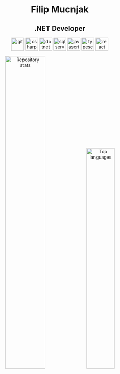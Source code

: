 <h1 align="center">Filip Mucnjak</h1>
<h2 align="center">.NET Developer</h2>

<p align="center">
  <img src="https://cdn.jsdelivr.net/gh/devicons/devicon/icons/git/git-original.svg" alt="git" width="40" />
  <img src="https://cdn.jsdelivr.net/gh/devicons/devicon/icons/csharp/csharp-original.svg" alt="csharp" width="40" />
  <img src="https://cdn.jsdelivr.net/gh/devicons/devicon/icons/dotnetcore/dotnetcore-original.svg" alt="dotnet core" width="40" />
  <img src="https://cdn.jsdelivr.net/gh/devicons/devicon/icons/microsoftsqlserver/microsoftsqlserver-plain-wordmark.svg" alt="sqlserver" width="40" />
  <img src="https://cdn.jsdelivr.net/gh/devicons/devicon/icons/javascript/javascript-original.svg" alt="javascript" width="40" />
  <img src="https://cdn.jsdelivr.net/gh/devicons/devicon/icons/typescript/typescript-original.svg" alt="typescript" width="40" />
  <img src="https://cdn.jsdelivr.net/gh/devicons/devicon/icons/react/react-original-wordmark.svg" alt="react" width="40" />
</p>

<div align="center">
  <img src="https://github-readme-stats.vercel.app/api?username=mucnjakf&count_private=true&show_icons=true&hide_title=true&theme=github_dark" alt="Repository stats" width="50%" />
  <img src="https://github-readme-stats.vercel.app/api/top-langs/?username=mucnjakf&layout=compact&hide_title=true&theme=github_dark" alt="Top languages" width="42%" />
</div>

